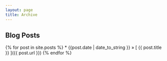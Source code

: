 ```yaml
---
layout: page
title: Archive
---
```


## Blog Posts

{% for post in site.posts %}
	* {{post.date | date_to_string }} &raquo; [ {{ post.title }} ]({{ post.url }})
{% endfor %}